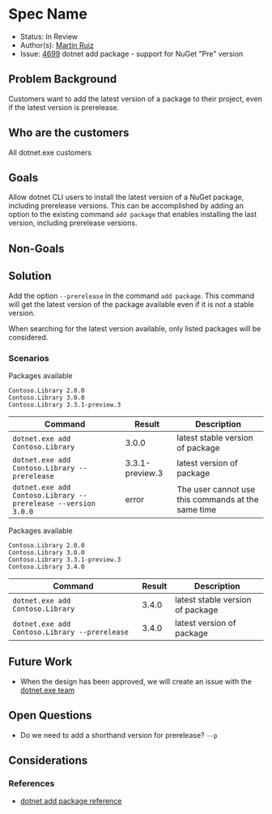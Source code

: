 # Spec Name

* Status: In Review
* Author(s): [Martin Ruiz](https://github.com/martinrrm)
* Issue: [4699](https://github.com/NuGet/Home/issues/4699) dotnet add package - support for NuGet "Pre" version

## Problem Background

Customers want to add the latest version of a package to their project, even if the latest version is prerelease.

## Who are the customers

All dotnet.exe customers

## Goals

Allow dotnet CLI users to install the latest version of a NuGet package, including prerelease versions. This can be accomplished by adding an option to the existing command `add package` that enables installing the last version, including prerelease versions.

## Non-Goals

## Solution

Add the option `--prerelease` in the command `add package`. This command will get the latest version of the package available even if it is not a stable version.

When searching for the latest version available, only listed packages will be considered.

### Scenarios

Packages available

```
Contoso.Library 2.0.0
Contoso.Library 3.0.0
Contoso.Library 3.3.1-preview.3
```

| Command | Result | Description |
|---------|--------|--------------|
| `dotnet.exe add Contoso.Library` | 3.0.0 | latest stable version of package |
| `dotnet.exe add Contoso.Library --prerelease` | 3.3.1-preview.3 | latest version of package |
| `dotnet.exe add Contoso.Library --prerelease --version 3.0.0` | error | The user cannot use this commands at the same time |

Packages available

```
Contoso.Library 2.0.0
Contoso.Library 3.0.0
Contoso.Library 3.3.1-preview.3
Contoso.Library 3.4.0
```

| Command | Result | Description |
|---------|--------|--------------|
| `dotnet.exe add Contoso.Library` | 3.4.0 | latest stable version of package |
| `dotnet.exe add Contoso.Library --prerelease` | 3.4.0 | latest version of package |

## Future Work

* When the design has been approved, we will create an issue with the [dotnet.exe team](https://github.com/dotnet/sdk)

## Open Questions

* Do we need to add a shorthand version for prerelease? `--p`

## Considerations

### References

* [dotnet add package reference](https://docs.microsoft.com/en-us/dotnet/core/tools/dotnet-add-reference)
